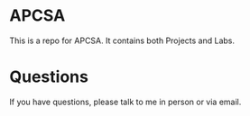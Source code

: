 #  APCSA

This is a repo for APCSA. It contains both Projects and Labs.

# Questions

If you have questions, please talk to me in person or via email.
